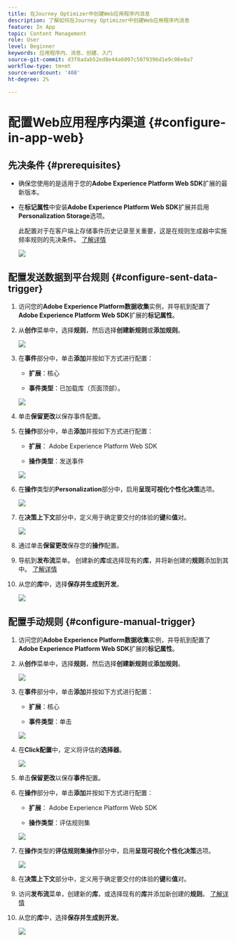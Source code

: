 ```yaml
---
title: 在Journey Optimizer中创建Web应用程序内消息
description: 了解如何在Journey Optimizer中创建Web应用程序内消息
feature: In App
topic: Content Management
role: User
level: Beginner
keywords: 应用程序内、消息、创建、入门
source-git-commit: d3f0adab52ed8e44a6097c5079396d1e9c06e0a7
workflow-type: tm+mt
source-wordcount: '408'
ht-degree: 2%

---
```



# 配置Web应用程序内渠道 {#configure-in-app-web}

## 先决条件 {#prerequisites}

* 确保您使用的是适用于您的&#x200B;**Adobe Experience Platform Web SDK**&#x200B;扩展的最新版本。

* 在&#x200B;**标记属性**&#x200B;中安装&#x200B;**Adobe Experience Platform Web SDK**&#x200B;扩展并启用&#x200B;**Personalization Storage**&#x200B;选项。

  此配置对于在客户端上存储事件历史记录至关重要，这是在规则生成器中实施频率规则的先决条件。 [了解详情](https://experienceleague.adobe.com/docs/experience-platform/tags/extensions/client/web-sdk/web-sdk-extension-configuration.html?lang=en)

  ![](assets/configure_web_inapp_1.png)

## 配置发送数据到平台规则 {#configure-sent-data-trigger}

1. 访问您的&#x200B;**Adobe Experience Platform数据收集**&#x200B;实例，并导航到配置了&#x200B;**Adobe Experience Platform Web SDK**&#x200B;扩展的&#x200B;**标记属性**。

1. 从&#x200B;**创作**&#x200B;菜单中，选择&#x200B;**规则**，然后选择&#x200B;**创建新规则**&#x200B;或&#x200B;**添加规则**。

   ![](assets/configure_web_inapp_2.png)

1. 在&#x200B;**事件**&#x200B;部分中，单击&#x200B;**添加**&#x200B;并按如下方式进行配置：

   * **扩展**：核心

   * **事件类型**：已加载库（页面顶部）。

   ![](assets/configure_web_inapp_3.png)

1. 单击&#x200B;**保留更改**&#x200B;以保存事件配置。

1. 在&#x200B;**操作**&#x200B;部分中，单击&#x200B;**添加**&#x200B;并按如下方式进行配置：

   * **扩展**： Adobe Experience Platform Web SDK

   * **操作类型**：发送事件

   ![](assets/configure_web_inapp_4.png)

1. 在&#x200B;**操作**&#x200B;类型的&#x200B;**Personalization**&#x200B;部分中，启用&#x200B;**呈现可视化个性化决策**&#x200B;选项。

   ![](assets/configure_web_inapp_5.png)

1. 在&#x200B;**决策上下文**&#x200B;部分中，定义用于确定要交付的体验的&#x200B;**键**&#x200B;和&#x200B;**值**&#x200B;对。

   ![](assets/configure_web_inapp_6.png)

1. 通过单击&#x200B;**保留更改**&#x200B;保存您的&#x200B;**操作**&#x200B;配置。

1. 导航到&#x200B;**发布流**&#x200B;菜单。 创建新的&#x200B;**库**&#x200B;或选择现有的&#x200B;**库**，并将新创建的&#x200B;**规则**&#x200B;添加到其中。 [了解详情](https://experienceleague.adobe.com/docs/experience-platform/tags/publish/libraries.html?lang=en#create-a-library)

1. 从您的&#x200B;**库**&#x200B;中，选择&#x200B;**保存并生成到开发**。

   ![](assets/configure_web_inapp_7.png)

## 配置手动规则 {#configure-manual-trigger}

1. 访问您的&#x200B;**Adobe Experience Platform数据收集**&#x200B;实例，并导航到配置了&#x200B;**Adobe Experience Platform Web SDK**&#x200B;扩展的&#x200B;**标记属性**。

1. 从&#x200B;**创作**&#x200B;菜单中，选择&#x200B;**规则**，然后选择&#x200B;**创建新规则**&#x200B;或&#x200B;**添加规则**。

   ![](assets/configure_web_inapp_8.png)

1. 在&#x200B;**事件**&#x200B;部分中，单击&#x200B;**添加**&#x200B;并按如下方式进行配置：

   * **扩展**：核心

   * **事件类型**：单击

   ![](assets/configure_web_inapp_9.png)

1. 在&#x200B;**Click配置**&#x200B;中，定义将评估的&#x200B;**选择器**。

   ![](assets/configure_web_inapp_10.png)

1. 单击&#x200B;**保留更改**&#x200B;以保存&#x200B;**事件**&#x200B;配置。

1. 在&#x200B;**操作**&#x200B;部分中，单击&#x200B;**添加**&#x200B;并按如下方式进行配置：

   * **扩展**： Adobe Experience Platform Web SDK

   * **操作类型**：评估规则集

   ![](assets/configure_web_inapp_11.png)

1. 在&#x200B;**操作**&#x200B;类型的&#x200B;**评估规则集操作**&#x200B;部分中，启用&#x200B;**呈现可视化个性化决策**&#x200B;选项。

   ![](assets/configure_web_inapp_13.png)

1. 在&#x200B;**决策上下文**&#x200B;部分中，定义用于确定要交付的体验的&#x200B;**键**&#x200B;和&#x200B;**值**&#x200B;对。

1. 访问&#x200B;**发布流**&#x200B;菜单，创建新的&#x200B;**库**，或选择现有的&#x200B;**库**&#x200B;并添加新创建的&#x200B;**规则**。 [了解详情](https://experienceleague.adobe.com/docs/experience-platform/tags/publish/libraries.html?lang=en#create-a-library)

1. 从您的&#x200B;**库**&#x200B;中，选择&#x200B;**保存并生成到开发**。

   ![](assets/configure_web_inapp_14.png)


